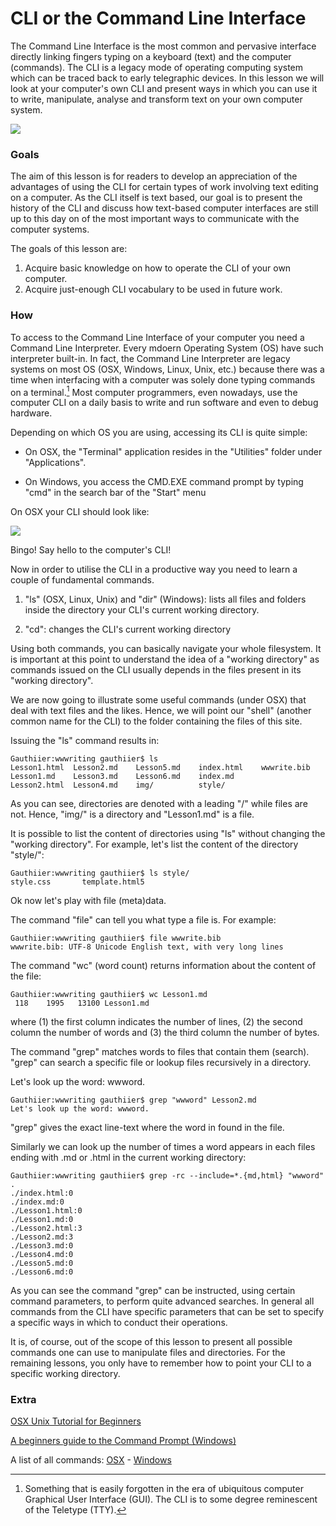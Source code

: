 
# CLI or the Command Line Interface

The Command Line Interface is the most common and pervasive interface directly linking fingers typing on a keyboard (text) and the computer (commands). The CLI is a legacy mode of operating computing system which can be traced back to early telegraphic devices. In this lesson we will look at your computer's own CLI and present ways in which you can use it to write, manipulate, analyse and transform text on your own computer system.


![](img/rkwk101.gif)


### Goals

The aim of this lesson is for readers to develop an appreciation of the advantages of using the CLI for certain types of work involving text editing on a computer. As the CLI itself is text based, our goal is to present the history of the CLI and discuss how text-based computer interfaces are still up to this day on of the most important ways to communicate with the computer systems.

The goals of this lesson are:

1. Acquire basic knowledge on how to operate the CLI of your own computer. 
2. Acquire just-enough CLI vocabulary to be used in future work.

### How

To access to the Command Line Interface of your computer you need a Command Line Interpreter. Every mdoern Operating System (OS) have such interpreter built-in. In fact, the Command Line Interpreter are legacy systems on most OS (OSX, Windows, Linux, Unix, etc.) because there was a time when interfacing with a computer was solely done typing commands on a terminal.[^1] Most computer programmers, even nowadays, use the computer CLI on a daily basis to write and run software and even to debug hardware.  

Depending on which OS you are using, accessing its CLI is quite simple:

- On OSX, the "Terminal" application resides in the "Utilities" folder under "Applications".

- On Windows, you access the CMD.EXE command prompt by typing "cmd" in the search bar of the "Start" menu 

On OSX your CLI should look like:

![](img/cli0.png)

Bingo! Say hello to the computer's CLI!

Now in order to utilise the CLI in a productive way you need to learn a couple of fundamental commands.

1. "ls" (OSX, Linux, Unix) and "dir" (Windows): lists all files and folders inside the directory your CLI's current working directory.
	
2. "cd": changes the CLI's current working directory

Using both commands, you can basically navigate your whole filesystem. It is important at this point to understand the idea of a "working directory" as commands issued on the CLI usually depends in the files present in its "working directory".

We are now going to illustrate some useful commands (under OSX) that deal with text files and the likes. Hence, we will point our "shell" (another common name for the CLI) to the folder containing the files of this site.

Issuing the "ls" command results in:

	Gauthiier:wwwriting gauthiier$ ls
	Lesson1.html  Lesson2.md    Lesson5.md    index.html    wwwrite.bib
	Lesson1.md    Lesson3.md    Lesson6.md    index.md
	Lesson2.html  Lesson4.md    img/          style/
	
As you can see, directories are denoted with a leading "/" while files are not. Hence, "img/" is a directory and "Lesson1.md" is a file.

It is possible to list the content of directories using "ls" without changing the "working directory". For example, let's list the content of the directory "style/":

	Gauthiier:wwwriting gauthiier$ ls style/
	style.css       template.html5
	
Ok now let's play with file (meta)data.

The command "file" can tell you what type a file is. For example:

	Gauthiier:wwwriting gauthiier$ file wwwrite.bib 
	wwwrite.bib: UTF-8 Unicode English text, with very long lines

The command "wc" (word count) returns information about the content of the file:

	Gauthiier:wwwriting gauthiier$ wc Lesson1.md
     118    1995   13100 Lesson1.md

where (1) the first column indicates the number of lines, (2) the second column the number of words and (3) the third column the number of bytes.

The command "grep" matches words to files that contain them (search). "grep" can search a specific file or lookup files recursively in a directory.

Let's look up the word: wwword.

	Gauthiier:wwwriting gauthiier$ grep "wwword" Lesson2.md
	Let's look up the word: wwword.

"grep" gives the exact line-text where the word in found in the file.

Similarly we can look up the number of times a word appears in each files ending with .md or .html in the current working directory:

	Gauthiier:wwwriting gauthiier$ grep -rc --include=*.{md,html} "wwword" .
	./index.html:0
	./index.md:0
	./Lesson1.html:0
	./Lesson1.md:0
	./Lesson2.html:3
	./Lesson2.md:3
	./Lesson3.md:0
	./Lesson4.md:0
	./Lesson5.md:0
	./Lesson6.md:0

As you can see the command "grep" can be instructed, using certain command parameters, to perform quite advanced searches. In general all commands from the CLI have specific parameters that can be set to specify a specific ways in which to conduct their operations. 

It is, of course, out of the scope of this lesson to present all possible commands one can use to manipulate files and directories. For the remaining lessons, you only have to remember how to point your CLI to a specific working directory.


### Extra

[OSX Unix Tutorial for Beginners](http://acad.coloradocollege.edu/dept/PC/sciCompLab/UnixTutorial/)

[A beginners guide to the Command Prompt (Windows)](http://www.codejacked.com/a-beginners-guide-to-the-command-prompt)


A list of all commands: [OSX](http://ss64.com/osx/) - [Windows](http://ss64.com/nt/)




[^1]: Something that is easily forgotten in the era of ubiquitous computer Graphical User Interface (GUI). The CLI is to some degree reminescent of the Teletype (TTY).

<!-- Notes -->

<!-- GUI / Xerox Star - http://members.dcn.org/dwnelson/XeroxStarRetrospective.html -->